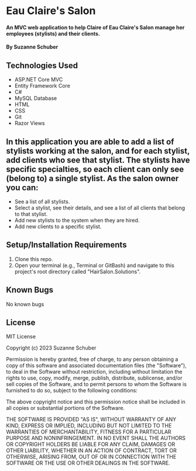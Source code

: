 # Eau Claire's Salon

#### An MVC web application to help Claire of Eau Claire's Salon manage her employees (stylists) and their clients.
#### By Suzanne Schuber

## Technologies Used

* ASP.NET Core MVC
* Entity Framework Core
* C# 
* MySQL Database
* HTML
* CSS
* Git
* Razor Views

## In this application you are able to add a list of stylists working at the salon, and for each stylist, add clients who see that stylist. The stylists have specific specialties, so each client can only see (belong to) a single stylist. As the salon owner you can: 
* See a list of all stylists.
* Select a stylist, see their details, and see a list of all clients that belong to that stylist.
* Add new stylists to the system when they are hired.
* Add new clients to a specific stylist.

## Setup/Installation Requirements

1. Clone this repo.
2. Open your terminal (e.g., Terminal or GitBash) and navigate to this project's root directory called "HairSalon.Solutions".




## Known Bugs
No known bugs

## License
MIT License

Copyright (c) 2023 Suzanne Schuber

Permission is hereby granted, free of charge, to any person obtaining a copy of this software and associated documentation files (the "Software"), to deal in the Software without restriction, including without limitation the rights to use, copy, modify, merge, publish, distribute, sublicense, and/or sell copies of the Software, and to permit persons to whom the Software is furnished to do so, subject to the following conditions:

The above copyright notice and this permission notice shall be included in all copies or substantial portions of the Software.

THE SOFTWARE IS PROVIDED "AS IS", WITHOUT WARRANTY OF ANY KIND, EXPRESS OR IMPLIED, INCLUDING BUT NOT LIMITED TO THE WARRANTIES OF MERCHANTABILITY, FITNESS FOR A PARTICULAR PURPOSE AND NONINFRINGEMENT. IN NO EVENT SHALL THE AUTHORS OR COPYRIGHT HOLDERS BE LIABLE FOR ANY CLAIM, DAMAGES OR OTHER LIABILITY, WHETHER IN AN ACTION OF CONTRACT, TORT OR OTHERWISE, ARISING FROM, OUT OF OR IN CONNECTION WITH THE SOFTWARE OR THE USE OR OTHER DEALINGS IN THE SOFTWARE.
